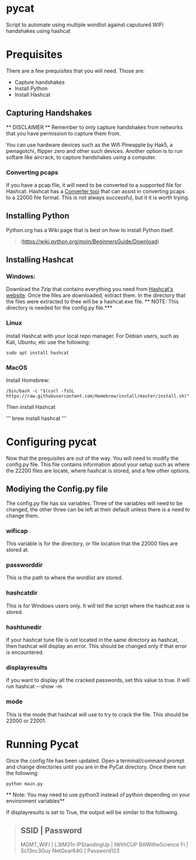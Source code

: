 # pycat
Script to automate using multiple wordlist against caputured WIFI handshakes using hashcat

# Prequisites
There are a few prequisites that you will need. Those are:

- Capture handshakes
- Install Python
- Install Hashcat

## Capturing Handshakes
** DISCLAIMER **
Remember to only capture handshakes from networks that you have permission to capture them from.

You can use hardware devices such as the Wifi Pineapple by Hak5, a pwnagotchi, flipper zero and other such devices.  Another option is to run softare like aircrack, to capture handshakes using a computer. 

### Converting pcaps
If you have a pcap file, it will need to be converted to a supported file for Hashcat. Hashcat has a [Converter tool](https://hashcat.net/cap2hashcat/) that can assist in converting pcaps to a 22000 file format. This is not always successful, but it it is worth trying.

## Installing Python
Python.org has a Wiki page that is best on how to install Python itself. 

> (https://wiki.python.org/moin/BeginnersGuide/Download)

## Installing Hashcat

### Windows:
Download the 7zip that contains everything you need from [Hashcat's website](https://hashcat.net/hashcat/). Once the files are downloaded, extract them. In the directory that the files were extracted to thee will be a hashcat.exe file.  ** NOTE: This directory is needed for the config.py file.***

### Linux
Install Hashcat with your local repo manager.  For Debian users, such as Kali, Ubuntu, etc use the following:
```
sudo apt install hashcat
```

### MacOS
Install Homebrew:
```
/bin/bash -c "$(curl -fsSL https://raw.githubusercontent.com/Homebrew/install/master/install.sh)"
```

Then install Hashcat 

'''
brew install hashcat
'''

# Configuring pycat
Now that the prequisites are out of the way.  You will need to modify the config.py file. This file contains information about your setup such as where the 22200 files are locate, where hashcat is stored, and a few other options. 

## Modiying the Config.py file
The config.py file has six variables. Three of the variables will need to be changed, the other three can be left at their default unless there is a need to change them.

###  wificap
This variable is for the directory, or file location that the 22000 files are stored at.

### passworddir
This is the path to where the wordlist are stored.

### hashcatdir
This is for Windows users only. It will tell the script where the hashcat.exe is stored.

### hashtunedir
If your hashcat tune file is not located in the same directory as hashcat, then hashcat will display an error. This should be changed only if that error is encountered.

### displayresults
If you want to display all the cracked passwords, set this value to true. It will run hashcat --show <capture> -m <mode>

### mode
This is the mode that hashcat will use to try to crack the file. This should be 22000 or 22001. 

# Running Pycat
Once the config file has been updated.  Open a terminal/command prompt and change directories until you are in the PyCat directory. Once there run the following:

```
python main.py
```
** Note: You may need to use python3 instead of python depending on your environment variables**

If displayresults is set to True, the output will be similar to the following.

>SSID                | Password
>------------------------------
>MGMT_WIFI           |  L3tM31n
>IPStandingUp        |  IWithCUP
>BillWitheScience Fi |  Sc13nc3Guy
>NetGear64G          |  Password123